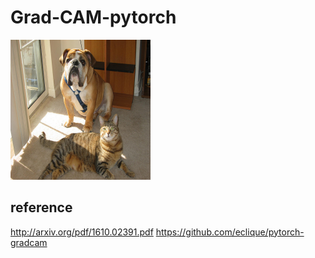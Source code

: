 # Grad-CAM-pytorch

![catdog](./catdog.png)

## reference
http://arxiv.org/pdf/1610.02391.pdf
https://github.com/eclique/pytorch-gradcam
